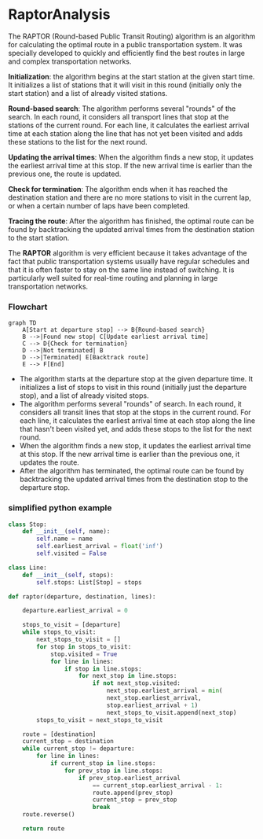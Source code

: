 # RaptorAnalysis

The RAPTOR (Round-based Public Transit Routing) algorithm is an algorithm for calculating the
optimal route in a public transportation system.
It was specially developed to quickly and efficiently find the best routes in large and complex
transportation networks.

**Initialization**: the algorithm begins at the start station at the given start time.
It initializes a list of stations
that it will visit in this round (initially only the start station) and a list of already
visited stations.

**Round-based search**: The algorithm performs several "rounds" of the search. In each round,
it considers all transport
lines that stop at the stations of the current round. For each line,
it calculates the earliest arrival time at each
station along the line that has not yet been visited and adds these stations to the list for
the next round.

**Updating the arrival times**: When the algorithm finds a new stop,
it updates the earliest arrival time at this stop. If
the new arrival time is earlier than the previous one, the route is updated.

**Check for termination**: The algorithm ends when it has reached the destination station and
there are no more stations to
visit in the current lap, or when a certain number of laps have been completed.

**Tracing the route**: After the algorithm has finished, the optimal route can be found by
backtracking the updated arrival
times from the destination station to the start station.

The **RAPTOR** algorithm is very efficient because it takes advantage of the fact that public
transportation systems usually have regular schedules and that it is often faster to stay on
the same line instead of switching. It is particularly well suited for real-time
routing and planning in large transportation networks.

### Flowchart

```mermaid
graph TD
    A[Start at departure stop] --> B{Round-based search}
    B -->|Found new stop| C[Update earliest arrival time]
    C --> D{Check for termination}
    D -->|Not terminated| B
    D -->|Terminated| E[Backtrack route]
    E --> F[End]

```

- The algorithm starts at the departure stop at the given departure time. It initializes a list of stops to visit in
  this round (initially just the departure stop), and a list of already visited stops.
- The algorithm performs several "rounds" of search. In each round, it considers all transit lines that stop at the
  stops in the current round. For each line, it calculates the earliest arrival time at each stop along the line that
  hasn't been visited yet, and adds these stops to the list for the next round.
- When the algorithm finds a new stop, it updates the earliest arrival time at this stop. If the new arrival time is
  earlier than the previous one, it updates the route.
- After the algorithm has terminated, the optimal route can be found by backtracking the updated arrival times from the
  destination stop to the departure stop.

### simplified python example

```Python
class Stop:
    def __init__(self, name):
        self.name = name
        self.earliest_arrival = float('inf')
        self.visited = False

class Line:
    def __init__(self, stops):
        self.stops: List[Stop] = stops

def raptor(departure, destination, lines):

    departure.earliest_arrival = 0

    stops_to_visit = [departure]
    while stops_to_visit:
        next_stops_to_visit = []
        for stop in stops_to_visit:
            stop.visited = True
            for line in lines:
                if stop in line.stops:
                    for next_stop in line.stops:
                        if not next_stop.visited:
                            next_stop.earliest_arrival = min(
                            next_stop.earliest_arrival, 
                            stop.earliest_arrival + 1)
                            next_stops_to_visit.append(next_stop)
        stops_to_visit = next_stops_to_visit

    route = [destination]
    current_stop = destination
    while current_stop != departure:
        for line in lines:
            if current_stop in line.stops:
                for prev_stop in line.stops:
                    if prev_stop.earliest_arrival 
                        == current_stop.earliest_arrival - 1:
                        route.append(prev_stop)
                        current_stop = prev_stop
                        break
    route.reverse()

    return route
```